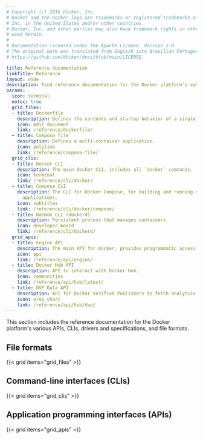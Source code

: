```yaml
---
# Copyright (c) 2016 Docker, Inc.
# Docker and the Docker logo are trademarks or registered trademarks of Docker,
# Inc. in the United States and/or other countries.
# Docker, Inc. and other parties may also have trademark rights in other terms
# used herein.
#
# Documentation licensed under the Apache License, Version 2.0.
# The original work was translated from English into Brazilian Portuguese.
# https://github.com/docker/docs/blob/main/LICENSE

title: Reference documentation
linkTitle: Reference
layout: wide
description: Find reference documentation for the Docker platform’s various APIs, CLIs, and file formats
params:
  icon: terminal
  notoc: true
  grid_files:
  - title: Dockerfile
    description: Defines the contents and startup behavior of a single container.
    icon: edit_document
    link: /reference/dockerfile/
  - title: Compose file
    description: Defines a multi-container application.
    icon: polyline
    link: /reference/compose-file/
  grid_clis:
  - title: Docker CLI
    description: The main Docker CLI, includes all `docker` commands.
    icon: terminal
    link: /reference/cli/docker/
  - title: Compose CLI
    description: The CLI for Docker Compose, for building and running multi-container
      applications.
    icon: subtitles
    link: /reference/cli/docker/compose/
  - title: Daemon CLI (dockerd)
    description: Persistent process that manages containers.
    icon: developer_board
    link: /reference/cli/dockerd/
  grid_apis:
  - title: Engine API
    description: The main API for Docker, provides programmatic access to a daemon.
    icon: api
    link: /reference/api/engine/
  - title: Docker Hub API
    description: API to interact with Docker Hub.
    icon: communities
    link: /reference/api/hub/latest/
  - title: DVP Data API
    description: API for Docker Verified Publishers to fetch analytics data.
    icon: area_chart
    link: /reference/api/hub/dvp/
---
```

This section includes the reference documentation for the Docker platform's
various APIs, CLIs, drivers and specifications, and file formats.

## File formats

{{< grid items="grid_files" >}}

## Command-line interfaces (CLIs)

{{< grid items="grid_clis" >}}

## Application programming interfaces (APIs)

{{< grid items="grid_apis" >}}

